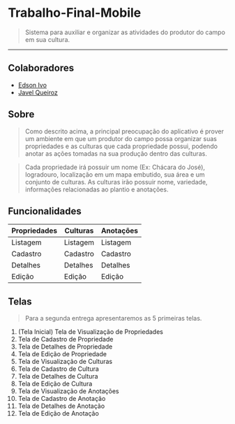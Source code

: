 # Trabalho-Final-Mobile
> Sistema para auxiliar e organizar as atividades do produtor do campo em sua cultura.
----

## Colaboradores

 - [Edson Ivo](https://github.com/Edson-Ivo)
 - [Javel Queiroz](https://github.com/JavelFreitas)

## Sobre
> Como descrito acima, a principal preocupação do aplicativo é prover um ambiente em que um produtor do campo possa organizar suas propriedades e as culturas que cada propriedade possui, podendo anotar as ações tomadas na sua produção dentro das culturas.

> Cada propriedade irá possuir um nome (Ex: Chácara do José), logradouro, localização em um mapa embutido, sua área e um conjunto de culturas. As culturas irão possuir nome, variedade, informações relacionadas ao plantio e anotações.

## Funcionalidades

|Propriedades | Culturas  | Anotações|
--- | --- | ---
|Listagem|Listagem|Listagem|
|Cadastro|Cadastro|Cadastro|
|Detalhes|Detalhes|Detalhes|
|Edição|Edição|Edição|

## Telas

> Para a segunda entrega apresentaremos as 5 primeiras telas.

1. (Tela Inicial) Tela de Visualização de Propriedades
1. Tela de Cadastro de Propriedade
1. Tela de Detalhes de Propriedade
1. Tela de Edição de Propriedade
1. Tela de Visualização de Culturas
1. Tela de Cadastro de Cultura
1. Tela de Detalhes de Cultura
1. Tela de Edição de Cultura
1. Tela de Visualização de Anotações
1. Tela de Cadastro de Anotação
1. Tela de Detalhes de Anotação
1. Tela de Edição de Anotação

<!---
## Integrações

(_Depois_)
+ Mapa (_API_)
+ Localização (_Sensor Android_)
+ Firebase (_Banco de dados_)
-->
